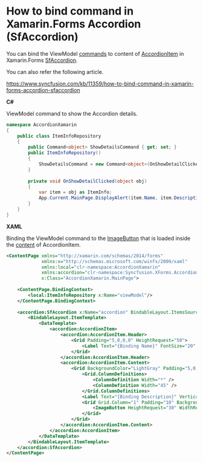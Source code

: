 # How to bind command in Xamarin.Forms Accordion (SfAccordion)

You can bind the ViewModel [commands](https://docs.microsoft.com/en-us/xamarin/xamarin-forms/app-fundamentals/data-binding/commanding) to content of [AccordionItem](https://help.syncfusion.com/cr/cref_files/xamarin/Syncfusion.Expander.XForms~Syncfusion.XForms.Accordion.AccordionItem.html?) in Xamarin.Forms [SfAccordion](https://help.syncfusion.com/xamarin/accordion/getting-started?).

You can also refer the following article.

https://www.syncfusion.com/kb/11359/how-to-bind-command-in-xamarin-forms-accordion-sfaccordion

**C#**

ViewModel command to show the Accordion details.

``` c#
namespace AccordionXamarin
{
    public class ItemInfoRepository
    {
        public Command<object> ShowDetailsCommand { get; set; }
        public ItemInfoRepository()
        {
            ShowDetailsCommand = new Command<object>(OnShowDetailClicked);
        }
        
        private void OnShowDetailClicked(object obj)
        {
            var item = obj as ItemInfo;
            App.Current.MainPage.DisplayAlert(item.Name, item.Description, "Ok");
        }
    }
}
```

**XAML**

Binding the ViewModel command to the [ImageButton](https://docs.microsoft.com/en-us/xamarin/xamarin-forms/user-interface/imagebutton) that is loaded inside the [content](https://help.syncfusion.com/cr/cref_files/xamarin/Syncfusion.Expander.XForms~Syncfusion.XForms.Accordion.AccordionItem~Content.html?) of AccordionItem.

``` xml
<ContentPage xmlns="http://xamarin.com/schemas/2014/forms"
             xmlns:x="http://schemas.microsoft.com/winfx/2009/xaml"
             xmlns:local="clr-namespace:AccordionXamarin"
             xmlns:accordion="clr-namespace:Syncfusion.XForms.Accordion;assembly=Syncfusion.Expander.XForms"
             x:Class="AccordionXamarin.MainPage">
 
    <ContentPage.BindingContext>
        <local:ItemInfoRepository x:Name="viewModel"/>
    </ContentPage.BindingContext>
 
    <accordion:SfAccordion x:Name="accordion" BindableLayout.ItemsSource="{Binding Info}" ExpandMode="SingleOrNone">
        <BindableLayout.ItemTemplate>
            <DataTemplate>
                <accordion:AccordionItem>
                    <accordion:AccordionItem.Header>
                        <Grid Padding="5,0,0,0" HeightRequest="50">
                            <Label Text="{Binding Name}" FontSize="20" />
                        </Grid>
                    </accordion:AccordionItem.Header>
                    <accordion:AccordionItem.Content>
                        <Grid BackgroundColor="LightGray" Padding="5,0,0,0">
                            <Grid.ColumnDefinitions>
                                <ColumnDefinition Width="*" />
                                <ColumnDefinition Width="45" />
                            </Grid.ColumnDefinitions>
                            <Label Text="{Binding Description}" VerticalOptions="Center"/>
                            <Grid Grid.Column="1" Padding="10" BackgroundColor="LightGray">
                                <ImageButton HeightRequest="30" WidthRequest="30" Source="Details.png" Command="{Binding Path=BindingContext.ShowDetailsCommand, Source={x:Reference accordion}}" CommandParameter="{Binding .}"/>
                            </Grid>
                        </Grid>
                    </accordion:AccordionItem.Content>
                </accordion:AccordionItem>
            </DataTemplate>
        </BindableLayout.ItemTemplate>
    </accordion:SfAccordion>
</ContentPage>
```

